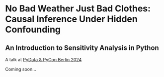 # No Bad Weather Just Bad Clothes: Causal Inference Under Hidden Confounding
## An Introduction to Sensitivity Analysis in Python

A talk at [PyData & PyCon Berlin 2024](https://2024.pycon.de/)

Coming soon...